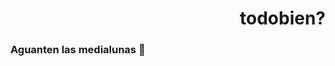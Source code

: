 <div class="header" align="right">
  <img
    scr="https://giphy.com/gifs/neko-arc-ECBnQ9fVYTSRb3DZg2"
    width="300">
<h1>todobien?</h1>
</div>



### Aguanten las medialunas 🥐

<!--
**EzDeM/EzDeM** is a ✨ _special_ ✨ repository because its `README.md` (this file) appears on your GitHub profile.

